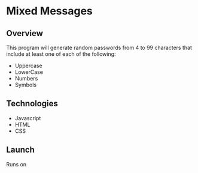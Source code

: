 # Mixed Messages

## Overview

This program will generate random passwords from 4 to 99 characters that include at least one of each of the following:

+ Uppercase
+ LowerCase
+ Numbers
+ Symbols

## Technologies

+ Javascript
+ HTML
+ CSS

## Launch

Runs on
